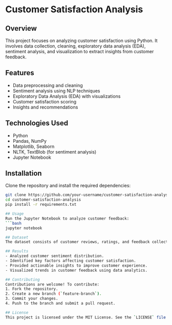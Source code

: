 # Customer Satisfaction Analysis

## Overview
This project focuses on analyzing customer satisfaction using Python. It involves data collection, cleaning, exploratory data analysis (EDA), sentiment analysis, and visualization to extract insights from customer feedback.

## Features
- Data preprocessing and cleaning
- Sentiment analysis using NLP techniques
- Exploratory Data Analysis (EDA) with visualizations
- Customer satisfaction scoring
- Insights and recommendations

## Technologies Used
- Python
- Pandas, NumPy
- Matplotlib, Seaborn
- NLTK, TextBlob (for sentiment analysis)
- Jupyter Notebook

## Installation
Clone the repository and install the required dependencies:
```bash
git clone https://github.com/your-username/customer-satisfaction-analysis.git
cd customer-satisfaction-analysis
pip install -r requirements.txt

## Usage
Run the Jupyter Notebook to analyze customer feedback:
```bash
jupyter notebook

## Dataset
The dataset consists of customer reviews, ratings, and feedback collected from various sources. It includes structured and unstructured data, which is processed for sentiment analysis and satisfaction assessment.

## Results
- Analyzed customer sentiment distribution.
- Identified key factors affecting customer satisfaction.
- Provided actionable insights to improve customer experience.
- Visualized trends in customer feedback using data analytics.

## Contributing
Contributions are welcome! To contribute:
1. Fork the repository.
2. Create a new branch (`feature-branch`).
3. Commit your changes.
4. Push to the branch and submit a pull request.

## License
This project is licensed under the MIT License. See the `LICENSE` file for more details.

